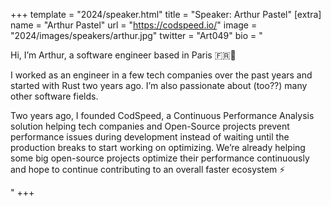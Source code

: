+++
template = "2024/speaker.html"
title = "Speaker: Arthur Pastel"
[extra]
  name = "Arthur Pastel"
  url = "https://codspeed.io/"
  image = "2024/images/speakers/arthur.jpg"
  twitter = "Art049"
  bio = "<p>Hi, I’m Arthur, a software engineer based in Paris 🇫🇷🥖</p><p>I worked as an engineer in a few tech companies over the past years and started with Rust two years ago. I’m also passionate about (too??) many other software fields.</p><p>Two years ago, I founded CodSpeed, a Continuous Performance Analysis solution helping tech companies and Open-Source projects prevent performance issues during development instead of waiting until the production breaks to start working on optimizing. We’re already helping some big open-source projects optimize their performance continuously and hope to continue contributing to an overall faster ecosystem ⚡️</p>"
+++
